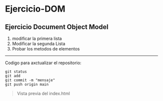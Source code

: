 # Ejercicio-DOM
## Ejercicio Document Object Model

1. modificar la primera lista
2. Modificar la segunda Lista
3. Probar los metodos de elementos 

---
Codigo para axctualizar el repositorio:
```
git status
git add 
git commit -m "mensaje"
git push origin main
```
> Vista previa del index.html